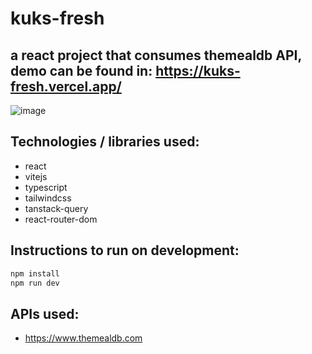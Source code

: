 # kuks-fresh
## a react project that consumes themealdb API, demo can be found in: https://kuks-fresh.vercel.app/

![image](https://user-images.githubusercontent.com/28544358/233446027-c48f652c-bae1-4d9c-bccb-b000588a858d.png)

## Technologies / libraries used:
- react
- vitejs
- typescript
- tailwindcss
- tanstack-query
- react-router-dom

## Instructions to run on development:
```sh
npm install
npm run dev
```

## APIs used:
- https://www.themealdb.com
